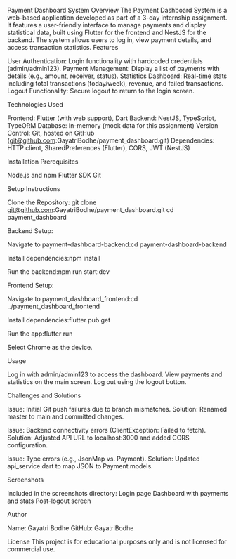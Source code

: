 Payment Dashboard System
Overview
The Payment Dashboard System is a web-based application developed as part of a 3-day internship assignment. It features a user-friendly interface to manage payments and display statistical data, built using Flutter for the frontend and NestJS for the backend. The system allows users to log in, view payment details, and access transaction statistics.
Features

User Authentication: Login functionality with hardcoded credentials (admin/admin123).
Payment Management: Display a list of payments with details (e.g., amount, receiver, status).
Statistics Dashboard: Real-time stats including total transactions (today/week), revenue, and failed transactions.
Logout Functionality: Secure logout to return to the login screen.

Technologies Used

Frontend: Flutter (with web support), Dart
Backend: NestJS, TypeScript, TypeORM
Database: In-memory (mock data for this assignment)
Version Control: Git, hosted on GitHub (git@github.com:GayatriBodhe/payment_dashboard.git)
Dependencies: HTTP client, SharedPreferences (Flutter), CORS, JWT (NestJS)

Installation
Prerequisites

Node.js and npm
Flutter SDK
Git

Setup Instructions

Clone the Repository:
git clone git@github.com:GayatriBodhe/payment_dashboard.git
cd payment_dashboard


Backend Setup:

Navigate to payment-dashboard-backend:cd payment-dashboard-backend


Install dependencies:npm install


Run the backend:npm run start:dev




Frontend Setup:

Navigate to payment_dashboard_frontend:cd ../payment_dashboard_frontend


Install dependencies:flutter pub get


Run the app:flutter run


Select Chrome as the device.



Usage

Log in with admin/admin123 to access the dashboard.
View payments and statistics on the main screen.
Log out using the logout button.

Challenges and Solutions

Issue: Initial Git push failures due to branch mismatches.
Solution: Renamed master to main and committed changes.


Issue: Backend connectivity errors (ClientException: Failed to fetch).
Solution: Adjusted API URL to localhost:3000 and added CORS configuration.


Issue: Type errors (e.g., JsonMap vs. Payment).
Solution: Updated api_service.dart to map JSON to Payment models.



Screenshots

Included in the screenshots directory:
Login page
Dashboard with payments and stats
Post-logout screen


Author

Name: Gayatri Bodhe
GitHub: GayatriBodhe

License
This project is for educational purposes only and is not licensed for commercial use.

